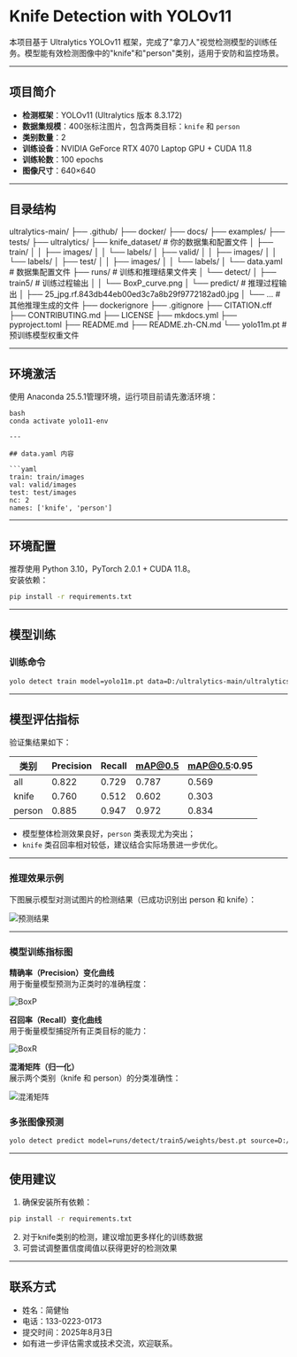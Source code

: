 # Knife Detection with YOLOv11

本项目基于 Ultralytics YOLOv11 框架，完成了"拿刀人"视觉检测模型的训练任务。模型能有效检测图像中的"knife"和"person"类别，适用于安防和监控场景。

---

## 项目简介

- **检测框架**：YOLOv11 (Ultralytics 版本 8.3.172)
- **数据集规模**：400张标注图片，包含两类目标：`knife` 和 `person`
- **类别数量**：2
- **训练设备**：NVIDIA GeForce RTX 4070 Laptop GPU + CUDA 11.8
- **训练轮数**：100 epochs
- **图像尺寸**：640×640

---

## 目录结构

ultralytics-main/
├── .github/
├── docker/
├── docs/
├── examples/
├── tests/
├── ultralytics/
├── knife_dataset/              # 你的数据集和配置文件
│   ├── train/
│   │   ├── images/
│   │   └── labels/
│   ├── valid/
│   │   ├── images/
│   │   └── labels/
│   ├── test/
│   │   ├── images/
│   │   └── labels/
│   └── data.yaml                          # 数据集配置文件
├── runs/                                 # 训练和推理结果文件夹
│   └── detect/
│       ├── train5/                       # 训练过程输出
│       │   └── BoxP_curve.png
│       └── predict/                      # 推理过程输出
│           ├── 25_jpg.rf.843db44eb00ed3c7a8b29f9772182ad0.jpg
│           └── ...                      # 其他推理生成的文件
├── dockerignore
├── .gitignore
├── CITATION.cff
├── CONTRIBUTING.md
├── LICENSE
├── mkdocs.yml
├── pyproject.toml
├── README.md
├── README.zh-CN.md
└── yolo11m.pt                            # 预训练模型权重文件


---

## 环境激活

使用 Anaconda 25.5.1管理环境，运行项目前请先激活环境：

```
bash
conda activate yolo11-env

---

## data.yaml 内容

```yaml
train: train/images
val: valid/images
test: test/images
nc: 2
names: ['knife', 'person']
```

---

## 环境配置

推荐使用 Python 3.10，PyTorch 2.0.1 + CUDA 11.8。  
安装依赖：

```bash
pip install -r requirements.txt
```

---

## 模型训练

### 训练命令

```bash
yolo detect train model=yolo11m.pt data=D:/ultralytics-main/ultralytics-main/knife_dataset/data.yaml epochs=100 imgsz=640
```

---

## 模型评估指标

验证集结果如下：

| 类别   | Precision | Recall | mAP@0.5 | mAP@0.5:0.95 |
|--------|-----------|--------|---------|--------------|
| all    | 0.822     | 0.729  | 0.787   | 0.569        |
| knife  | 0.760     | 0.512  | 0.602   | 0.303        |
| person | 0.885     | 0.947  | 0.972   | 0.834        |

- 模型整体检测效果良好，`person` 类表现尤为突出；
- `knife` 类召回率相对较低，建议结合实际场景进一步优化。

---

### 推理效果示例

下图展示模型对测试图片的检测结果（已成功识别出 person 和 knife）：

![预测结果](runs/detect/predict/25_jpg.rf.843db44eb00ed3c7a8b29f9772182ad0.jpg)

---

### 模型训练指标图

**精确率（Precision）变化曲线**  
用于衡量模型预测为正类时的准确程度：

![BoxP](runs/detect/train5/BoxP_curve.png)

**召回率（Recall）变化曲线**  
用于衡量模型捕捉所有正类目标的能力：

![BoxR](runs/detect/train5/BoxR_curve.png)

**混淆矩阵（归一化）**  
展示两个类别（knife 和 person）的分类准确性：

![混淆矩阵](runs/detect/train5/confusion_matrix_normalized.png)

### 多张图像预测

```bash
yolo detect predict model=runs/detect/train5/weights/best.pt source=D:/ultralytics-main/ultralytics-main/knife_dataset/test/images/
```

---

## 使用建议

1. 确保安装所有依赖：
```bash
pip install -r requirements.txt
```
2. 对于knife类别的检测，建议增加更多样化的训练数据
3. 可尝试调整置信度阈值以获得更好的检测效果

---

## 联系方式

- 姓名：简健怡  
- 电话：133-0223-0173  
- 提交时间：2025年8月3日  
- 如有进一步评估需求或技术交流，欢迎联系。


